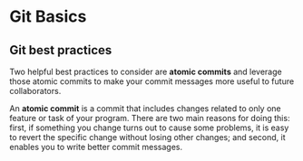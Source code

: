 # Git Basics

## Git best practices

Two helpful best practices to consider are **atomic commits** and leverage those
atomic commits to make your commit messages more useful to future collaborators.

An **atomic commit** is a commit that includes changes related to only one feature
or task of your program. There are two main reasons for doing this: first, if
something you change turns out to cause some problems, it is easy to revert the
specific change without losing other changes; and second, it enables you to write
better commit messages.
